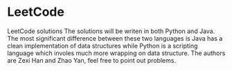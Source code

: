 # LeetCode
LeetCode solutions
The solutions will be writen in both Python and Java. The most significant difference between these two languages is Java has a clean implementation of data structures while Python is a scripting language which involes much more wrapping on data structure.
The authors are Zexi Han and Zhao Yan, feel free to point out problems.
